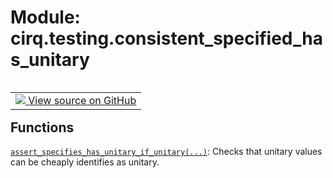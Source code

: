 <div itemscope itemtype="http://developers.google.com/ReferenceObject">
<meta itemprop="name" content="cirq.testing.consistent_specified_has_unitary" />
<meta itemprop="path" content="Stable" />
</div>

# Module: cirq.testing.consistent_specified_has_unitary

<!-- Insert buttons and diff -->

<table class="tfo-notebook-buttons tfo-api" align="left">

<td>
  <a target="_blank" href="https://github.com/quantumlib/cirq/tree/master/cirq/testing/consistent_specified_has_unitary.py">
    <img src="https://www.tensorflow.org/images/GitHub-Mark-32px.png" />
    View source on GitHub
  </a>
</td>
</table>







## Functions

[`assert_specifies_has_unitary_if_unitary(...)`](../../cirq/testing/assert_specifies_has_unitary_if_unitary.md): Checks that unitary values can be cheaply identifies as unitary.


